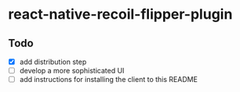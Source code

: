 # react-native-recoil-flipper-plugin

## Todo

- [X] add distribution step
- [ ] develop a more sophisticated UI
- [ ] add instructions for installing the client to this README
